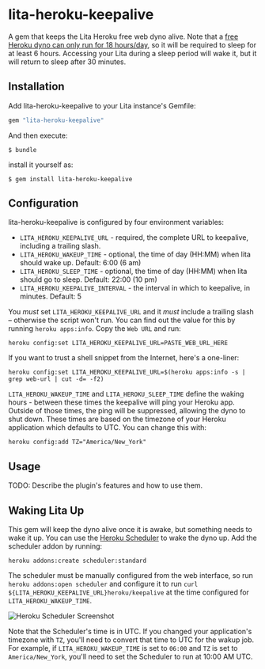 # lita-heroku-keepalive

A gem that keeps the Lita Heroku free web dyno alive.
Note that a [free Heroku dyno can only run for 18 hours/day](https://blog.heroku.com/archives/2015/5/7/new-dyno-types-public-beta#hobby-and-free-dynos), so it will be required to sleep for at least 6 hours. Accessing your Lita during a sleep period will wake it, but it will return to sleep after 30 minutes.

## Installation

Add lita-heroku-keepalive to your Lita instance's Gemfile:

``` ruby
gem "lita-heroku-keepalive"
```

And then execute:

    $ bundle

install it yourself as:
	
    $ gem install lita-heroku-keepalive

## Configuration


lita-heroku-keepalive is configured by four environment variables:

* `LITA_HEROKU_KEEPALIVE_URL` - required, the complete URL to keepalive, including a trailing slash.
* `LITA_HEROKU_WAKEUP_TIME` - optional,  the time of day (HH:MM) when lita should wake up.  Default: 6:00 (6 am)
* `LITA_HEROKU_SLEEP_TIME` - optional, the time of day (HH:MM) when lita should go to sleep. Default: 22:00 (10 pm)
* `LITA_HEROKU_KEEPALIVE_INTERVAL` - the interval in which to keepalive, in minutes. Default: 5

You *must* set `LITA_HEROKU_KEEPALIVE_URL` and it *must* include a trailing slash – otherwise the script won't run. 
You can find out the value for this by running `heroku apps:info`. Copy the `Web URL` and run:

```
heroku config:set LITA_HEROKU_KEEPALIVE_URL=PASTE_WEB_URL_HERE
```

If you want to trust a shell snippet from the Internet, here's a one-liner:

```
heroku config:set LITA_HEROKU_KEEPALIVE_URL=$(heroku apps:info -s | grep web-url | cut -d= -f2)
```

`LITA_HEROKU_WAKEUP_TIME` and `LITA_HEROKU_SLEEP_TIME` define the waking hours - between these times the keepalive will ping your Heroku app.  Outside of those times, the ping will be suppressed, allowing the dyno to shut down. These times are based on the timezone of your Heroku application which defaults to UTC.  You can change this with:

```
heroku config:add TZ="America/New_York"
```


## Usage

TODO: Describe the plugin's features and how to use them.


## Waking Lita Up

This gem will keep the dyno alive once it is awake, but something needs to wake it up. You can use the [Heroku Scheduler](https://devcenter.heroku.com/articles/scheduler) to wake the dyno up. Add the scheduler addon by running:

```
heroku addons:create scheduler:standard
```
The scheduler must be manually configured from the web interface, so run `heroku addons:open scheduler` and configure it to run `curl ${LITA_HEROKU_KEEPALIVE_URL}heroku/keepalive` at the time configured for `LITA_HEROKU_WAKEUP_TIME`.

![Heroku Scheduler Screenshot](https://cloud.githubusercontent.com/assets/173/9414275/2e4b67ea-4805-11e5-80d0-d6b26ead50ef.png)

Note that the Scheduler's time is in UTC. If you changed your application's timezone with `TZ`, you'll need to convert that time to UTC for the wakup job. For example, if `LITA_HEROKU_WAKEUP_TIME` is set to `06:00` and `TZ` is set to `America/New_York`, you'll need to set the Scheduler to run at 10:00 AM UTC.
